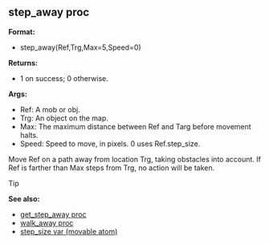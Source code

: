 ## step_away proc

**Format:**
+   step_away(Ref,Trg,Max=5,Speed=0)
<!-- -->
**Returns:**
+   1 on success; 0 otherwise.
<!-- -->
**Args:**
+   Ref: A mob or obj.
+   Trg: An object on the map.
+   Max: The maximum distance between Ref and Targ before movement
    halts.
+   Speed: Speed to move, in pixels. 0 uses Ref.step_size.


Move Ref on a path away from location Trg, taking obstacles
into account. If Ref is farther than Max steps from Trg, no action will
be taken.

> [!TIP] 
> **See also:**
> +   [get_step_away proc](/ref/proc/get_step_away.md) 
> +   [walk_away proc](/ref/proc/walk_away.md) 
> +   [step_size var (movable atom)](/ref/atom/movable/var/step_size.md) <!-- -->